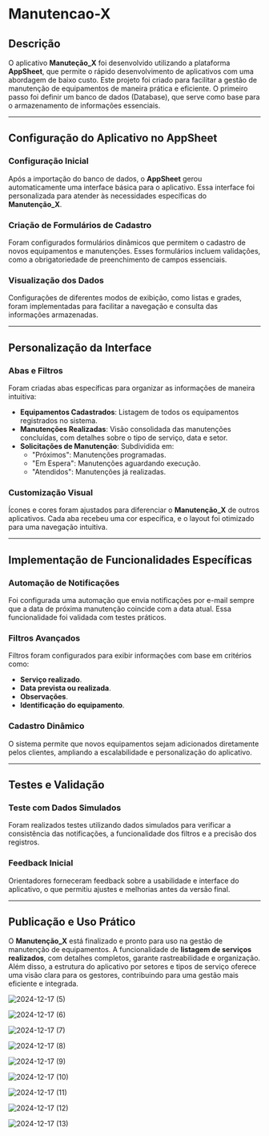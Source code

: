 # Manutencao-X

## Descrição

O aplicativo **Manuteção_X** foi desenvolvido utilizando a plataforma **AppSheet**, que permite o rápido desenvolvimento de aplicativos com uma abordagem de baixo custo. Este projeto foi criado para facilitar a gestão de manutenção de equipamentos de maneira prática e eficiente. O primeiro passo foi definir um banco de dados (Database), que serve como base para o armazenamento de informações essenciais.

---

## Configuração do Aplicativo no AppSheet

### Configuração Inicial
Após a importação do banco de dados, o **AppSheet** gerou automaticamente uma interface básica para o aplicativo. Essa interface foi personalizada para atender às necessidades específicas do **Manutenção_X**.

### Criação de Formulários de Cadastro
Foram configurados formulários dinâmicos que permitem o cadastro de novos equipamentos e manutenções. Esses formulários incluem validações, como a obrigatoriedade de preenchimento de campos essenciais.

### Visualização dos Dados
Configurações de diferentes modos de exibição, como listas e grades, foram implementadas para facilitar a navegação e consulta das informações armazenadas.

---

## Personalização da Interface

### Abas e Filtros
Foram criadas abas específicas para organizar as informações de maneira intuitiva:
- **Equipamentos Cadastrados**: Listagem de todos os equipamentos registrados no sistema.
- **Manutenções Realizadas**: Visão consolidada das manutenções concluídas, com detalhes sobre o tipo de serviço, data e setor.
- **Solicitações de Manutenção**: Subdividida em:
  - "Próximos": Manutenções programadas.
  - "Em Espera": Manutenções aguardando execução.
  - "Atendidos": Manutenções já realizadas.

### Customização Visual
Ícones e cores foram ajustados para diferenciar o **Manutenção_X** de outros aplicativos. Cada aba recebeu uma cor específica, e o layout foi otimizado para uma navegação intuitiva.

---

## Implementação de Funcionalidades Específicas

### Automação de Notificações
Foi configurada uma automação que envia notificações por e-mail sempre que a data de próxima manutenção coincide com a data atual. Essa funcionalidade foi validada com testes práticos.

### Filtros Avançados
Filtros foram configurados para exibir informações com base em critérios como:
- **Serviço realizado**.
- **Data prevista ou realizada**.
- **Observações**.
- **Identificação do equipamento**.

### Cadastro Dinâmico
O sistema permite que novos equipamentos sejam adicionados diretamente pelos clientes, ampliando a escalabilidade e personalização do aplicativo.

---

## Testes e Validação

### Teste com Dados Simulados
Foram realizados testes utilizando dados simulados para verificar a consistência das notificações, a funcionalidade dos filtros e a precisão dos registros.

### Feedback Inicial
Orientadores forneceram feedback sobre a usabilidade e interface do aplicativo, o que permitiu ajustes e melhorias antes da versão final.

---

## Publicação e Uso Prático

O **Manutenção_X** está finalizado e pronto para uso na gestão de manutenção de equipamentos. A funcionalidade de **listagem de serviços realizados**, com detalhes completos, garante rastreabilidade e organização. Além disso, a estrutura do aplicativo por setores e tipos de serviço oferece uma visão clara para os gestores, contribuindo para uma gestão mais eficiente e integrada.


![2024-12-17 (5)](https://github.com/user-attachments/assets/fff82e93-caee-4fda-a3a8-95efde0fcdae)

![2024-12-17 (6)](https://github.com/user-attachments/assets/18a0e882-b6d9-4e04-a485-b5ebb51da903)

![2024-12-17 (7)](https://github.com/user-attachments/assets/348d57ba-b3b1-48bd-aaf0-8d28fde8dca9)

![2024-12-17 (8)](https://github.com/user-attachments/assets/d8951e7e-f9a5-4c8a-b333-b296791bd4c5)

![2024-12-17 (9)](https://github.com/user-attachments/assets/3c97e11a-46b7-4934-9c9e-ad476a9971be)

![2024-12-17 (10)](https://github.com/user-attachments/assets/98c4ac98-8baf-4a2f-8188-fed416e17635)

![2024-12-17 (11)](https://github.com/user-attachments/assets/0375a3f5-3dcc-48c8-ba11-da303b0f0185)

![2024-12-17 (12)](https://github.com/user-attachments/assets/04d71045-ad56-4679-b668-0fc881d3e718)

![2024-12-17 (13)](https://github.com/user-attachments/assets/ae2398e0-d03a-4365-8b0b-f7a934fb9840)



